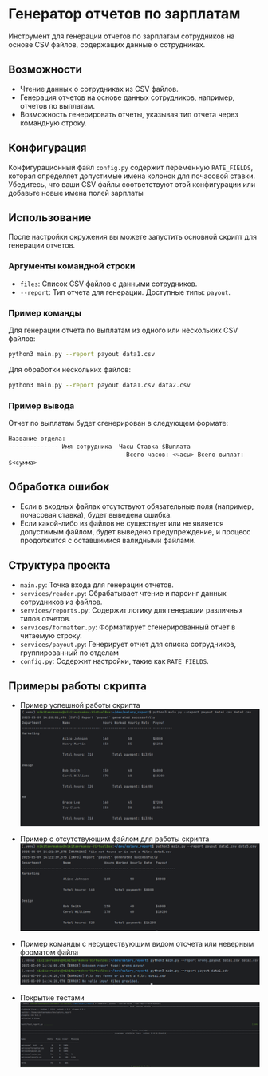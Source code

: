 
# Генератор отчетов по зарплатам

Инструмент для генерации отчетов по зарплатам сотрудников на основе CSV файлов, содержащих данные о сотрудниках.

## Возможности

- Чтение данных о сотрудниках из CSV файлов.
- Генерация отчетов на основе данных сотрудников, например, отчетов по выплатам.
- Возможность генерировать отчеты, указывая тип отчета через командную строку.



## Конфигурация

Конфигурационный файл `config.py` содержит переменную `RATE_FIELDS`, которая определяет допустимые имена колонок для почасовой ставки. Убедитесь, что ваши CSV файлы соответствуют этой конфигурации или добавьте новые имена полей зарплаты

## Использование

После настройки окружения вы можете запустить основной скрипт для генерации отчетов.

### Аргументы командной строки

- `files`: Список CSV файлов с данными сотрудников.
- `--report`: Тип отчета для генерации. Доступные типы: `payout`.

### Пример команды

Для генерации отчета по выплатам из одного или нескольких CSV файлов:

```bash
python3 main.py --report payout data1.csv
```

Для обработки нескольких файлов:

```bash
python3 main.py --report payout data1.csv data2.csv
```

### Пример вывода

Отчет по выплатам будет сгенерирован в следующем формате:

```
Название отдела:
-------------- Имя сотрудника  Часы Ставка $Выплата
                                 Всего часов: <часы> Всего выплат: $<сумма>
```

## Обработка ошибок

- Если в входных файлах отсутствуют обязательные поля (например, почасовая ставка), будет выведена ошибка.
- Если какой-либо из файлов не существует или не является допустимым файлом, будет выведено предупреждение, и процесс продолжится с оставшимися валидными файлами.

## Структура проекта

- `main.py`: Точка входа для генерации отчетов.
- `services/reader.py`: Обрабатывает чтение и парсинг данных сотрудников из файлов.
- `services/reports.py`: Содержит логику для генерации различных типов отчетов.
- `services/formatter.py`: Форматирует сгенерированный отчет в читаемую строку.
- `services/payout.py`: Генерирует отчет для списка сотрудников, группированный по отделам
- `config.py`: Содержит настройки, такие как `RATE_FIELDS`.

## Примеры работы скрипта

 - Пример успешной работы скрипта
![Пример успешной работы скрипта](pictures/succcsessful_run.png)

 - Пример с отсутствующим файлом для работы скрипта
![Пример с отсутствующим файлом для работы скрипта](pictures/non_existing_file.png)

 - Пример команды с несуществующим видом отсчета или неверным форматом файла
![Пример неправильной команды](pictures/wrong_inputs.png)

 - Покрытие тестами
![Покрытие тестами](pictures/test_coverage.png)
